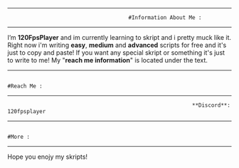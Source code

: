 ---------------------------------------------------------------------------------------------------------------------------------------------------------------------------------------------------------------------------------------------------------------------------------
                                          #Information About Me :
---------------------------------------------------------------------------------------------------------------------------------------------------------------------------------------------------------------------------------------------------------------------------------
I’m **120FpsPlayer** and im currently learning to skript and i pretty muck like it. Right now i'm writing **easy**, **medium** and **advanced** scripts for free and it's just to copy and paste!
                    If you want any special skript or something it's just to write to me! My "**reach me information**" is located under the text.

---------------------------------------------------------------------------------------------------------------------------------------------------------------------------------------------------------------------------------------------------------------------------------
                                                                      #Reach Me :
---------------------------------------------------------------------------------------------------------------------------------------------------------------------------------------------------------------------------------------------------------------------------------
                                                              **Discord**: 120fpsplayer


---------------------------------------------------------------------------------------------------------------------------------------------------------------------------------------------------------------------------------------------------------------------------------
                                                                        #More :
----------------------------------------------------------------------------------------------------------------------------------------------------------------------------------------------------------------------------------------------------------------------------------
Hope you enojy my skripts!
